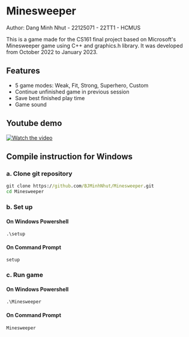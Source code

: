 # Minesweeper
Author: Dang Minh Nhut - 22125071 - 22TT1 - HCMUS

This is a game made for the CS161 final project based on 
Microsoft's Minesweeper game using C++ and graphics.h 
library. It was developed from October 2022 to January 2023.

## Features
- 5 game modes: Weak, Fit, Strong, Superhero, Custom 
- Continue unfinished game in previous session
- Save best finished play time
- Game sound 

## Youtube demo
[![Watch the video](https://img.youtube.com/vi/4dfjIGfTMjc/hqdefault.jpg)](https://youtu.be/4dfjIGfTMjc)

## Compile instruction for Windows
### a. Clone git repository
```cmd
git clone https://github.com/BJMinhNhut/Minesweeper.git
cd Minesweeper
```
### b. Set up
#### On Windows Powershell
```
.\setup
```
#### On Command Prompt
```
setup
```
### c. Run game
#### On Windows Powershell
```
.\Minesweeper
```
#### On Command Prompt
```
Minesweeper
```
